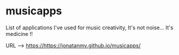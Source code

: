# musicapps
List of applications I've used for music creativity, It's not noise... It's medicine !!

URL --> [https://](https://jonatanmv.github.io/musicapps/)https://jonatanmv.github.io/musicapps/

